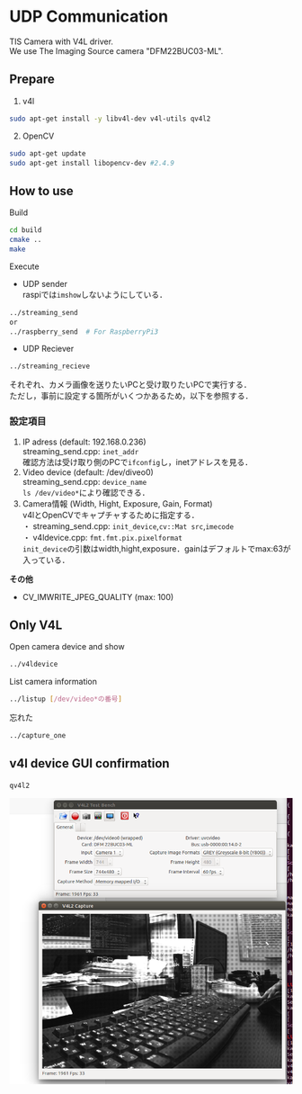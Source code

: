 # UDP Communication

TIS Camera with V4L driver.  
We use The Imaging Source camera "DFM22BUC03-ML".

## Prepare

1. v4l
```bash
sudo apt-get install -y libv4l-dev v4l-utils qv4l2
```
2. OpenCV
```bash
sudo apt-get update
sudo apt-get install libopencv-dev #2.4.9
```

## How to use

Build
```bash
cd build
cmake ..
make
```

Execute
* UDP sender  
raspiでは`imshow`しないようにしている．  
```bash
../streaming_send
or  
../raspberry_send  # For RaspberryPi3
```

* UDP Reciever
```bash
../streaming_recieve
```

それぞれ、カメラ画像を送りたいPCと受け取りたいPCで実行する．  
ただし，事前に設定する箇所がいくつかあるため，以下を参照する．

### 設定項目

1. IP adress (default: 192.168.0.236)  
streaming_send.cpp: `inet_addr`  
確認方法は受け取り側のPCで`ifconfig`し，inetアドレスを見る．
2. Video device (default: /dev/diveo0)  
streaming_send.cpp: `device_name`  
`ls /dev/video*`により確認できる．
3. Camera情報 (Width, Hight, Exposure, Gain, Format)  
v4lとOpenCVでキャプチャするために指定する．  
・ streaming_send.cpp: `init_device`,`cv::Mat src`,`imecode`  
・ v4ldevice.cpp: `fmt.fmt.pix.pixelformat`  
`init_device`の引数はwidth,hight,exposure．gainはデフォルトでmax:63が入っている．

**その他**  
* CV_IMWRITE_JPEG_QUALITY (max: 100)


## Only V4L

Open camera device and show
```bash
../v4ldevice
```
List camera information
```bash
../listup [/dev/video*の番号]
```
忘れた
```bash
../capture_one
```

## v4l device GUI confirmation

```bash
qv4l2
```

![](image/qv4l2.png)
